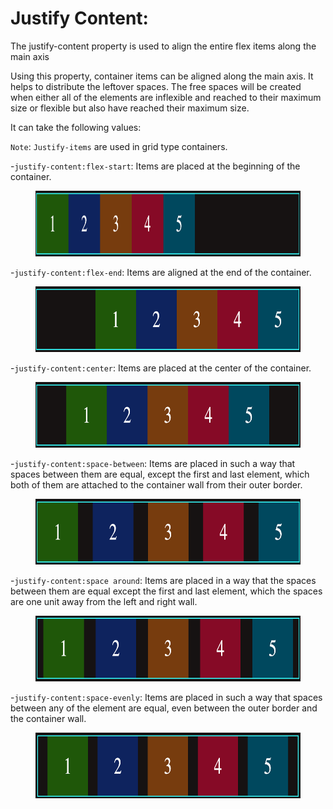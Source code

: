 # Justify Content:

The justify-content property is used to align the entire flex items along the main axis

Using this property, container items can be aligned along the main axis. It helps to distribute the leftover spaces. The free spaces will be created when either all of the elements are inflexible and reached to their maximum size or flexible but also have reached their maximum size.

It can take the following values:

`Note`: `Justify-items` are used in grid type containers.

-`justify-content:flex-start`: Items are placed at the beginning of the container.

<figure>
<img src="../assets/justify-content/start.png" alt="justify content value start" height="105" width="720" />
</figure>

-`justify-content:flex-end`: Items are aligned at the end of the container.

<figure>
<img src="../assets/justify-content/end.png" alt="justify content value end" height="105" width="720" />
</figure>

-`justify-content:center`: Items are placed at the center of the container.

<figure>
<img src="../assets/justify-content/center.png" alt="justify content value center" height="105" width="720" />
</figure>

-`justify-content:space-between`: Items are placed in such a way that spaces between them are equal, except the first and last element, which both of them are attached to the container wall from their outer border.

<figure>
<img src="../assets/justify-content/between.png" alt="justify content value between" height="105" width="720" />
</figure>

-`justify-content:space around`: Items are placed in a way that the spaces between them are equal except the first and last element, which the spaces are one unit away from the left and right wall.

 <figure>
<img src="../assets/justify-content/around.png" alt="justify content value around" height="105" width="720" />
</figure>
 
-`justify-content:space-evenly`: Items are placed in such a way that spaces between any of the element are equal, even between the outer border and the container wall.

 <figure>
<img src="../assets/justify-content/even.png" alt="justify content value evenly" height="105" width="720" />
</figure>
